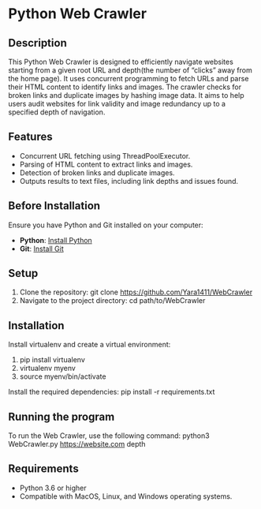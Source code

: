 # Python Web Crawler

## Description

This Python Web Crawler is designed to efficiently navigate websites starting from a given root URL and depth(the number of “clicks” away from the home page).
It uses concurrent programming to fetch URLs and parse their HTML content to identify links and images.
The crawler checks for broken links and duplicate images by hashing image data.
It aims to help users audit websites for link validity and image redundancy up to a specified depth of navigation.

## Features

- Concurrent URL fetching using ThreadPoolExecutor.
- Parsing of HTML content to extract links and images.
- Detection of broken links and duplicate images.
- Outputs results to text files, including link depths and issues found.

## Before Installation

Ensure you have Python and Git installed on your computer:

- **Python**: [Install Python](https://www.python.org/downloads/)
- **Git**: [Install Git](https://git-scm.com/downloads)

## Setup

1. Clone the repository:
   git clone https://github.com/Yara1411/WebCrawler
2. Navigate to the project directory:
   cd path/to/WebCrawler

## Installation

Install virtualenv and create a virtual environment:

1. pip install virtualenv
2. virtualenv myenv
3. source myenv/bin/activate

Install the required dependencies: pip install -r requirements.txt

## Running the program

To run the Web Crawler, use the following command:
python3 WebCrawler.py https://website.com depth

## Requirements

- Python 3.6 or higher
- Compatible with MacOS, Linux, and Windows operating systems.
